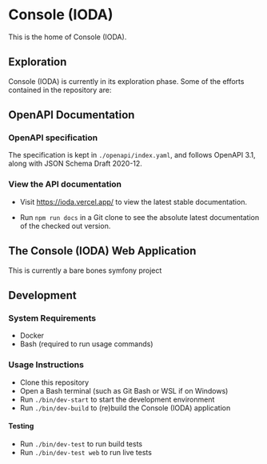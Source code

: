 # Console (IODA)

This is the home of Console (IODA).

## Exploration
Console (IODA) is currently in its exploration phase. Some of the efforts contained in the repository are:

## OpenAPI Documentation

### OpenAPI specification
The specification is kept in `./openapi/index.yaml`, and follows OpenAPI 3.1, along with JSON Schema Draft 2020-12.

### View the API documentation
- Visit https://ioda.vercel.app/ to view the latest stable documentation.

- Run `npm run docs` in a Git clone to see the absolute latest documentation of the checked out version.

## The Console (IODA) Web Application
This is currently a bare bones symfony project

## Development
### System Requirements
- Docker
- Bash (required to run usage commands)


### Usage Instructions
- Clone this repository
- Open a Bash terminal (such as Git Bash or WSL if on Windows)
- Run `./bin/dev-start` to start the development environment
- Run `./bin/dev-build` to (re)build the Console (IODA) application

#### Testing
- Run `./bin/dev-test` to run build tests
- Run `./bin/dev-test web` to run live tests


